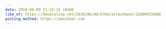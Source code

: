 ```yaml
---
date: 2019-06-09 21:15:15 +0100
like_of: https://doubleloop.net/2019/06/09/5764/attachment/1560092590886/
posting_method: https://omnibear.com
---
```

